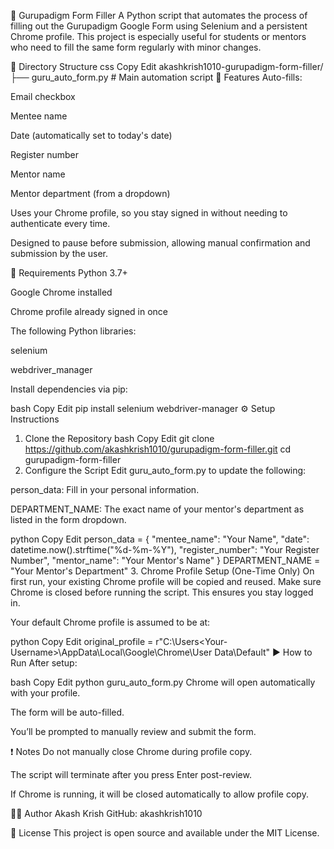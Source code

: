 🚀 Gurupadigm Form Filler
A Python script that automates the process of filling out the Gurupadigm Google Form using Selenium and a persistent Chrome profile.
This project is especially useful for students or mentors who need to fill the same form regularly with minor changes.

📁 Directory Structure
css
Copy
Edit
akashkrish1010-gurupadigm-form-filler/
├── guru_auto_form.py     # Main automation script
🔧 Features
Auto-fills:

Email checkbox

Mentee name

Date (automatically set to today's date)

Register number

Mentor name

Mentor department (from a dropdown)

Uses your Chrome profile, so you stay signed in without needing to authenticate every time.

Designed to pause before submission, allowing manual confirmation and submission by the user.

🧰 Requirements
Python 3.7+

Google Chrome installed

Chrome profile already signed in once

The following Python libraries:

selenium

webdriver_manager

Install dependencies via pip:

bash
Copy
Edit
pip install selenium webdriver-manager
⚙️ Setup Instructions
1. Clone the Repository
bash
Copy
Edit
git clone https://github.com/akashkrish1010/gurupadigm-form-filler.git
cd gurupadigm-form-filler
2. Configure the Script
Edit guru_auto_form.py to update the following:

person_data: Fill in your personal information.

DEPARTMENT_NAME: The exact name of your mentor's department as listed in the form dropdown.

python
Copy
Edit
person_data = {
    "mentee_name": "Your Name",
    "date": datetime.now().strftime("%d-%m-%Y"),
    "register_number": "Your Register Number",
    "mentor_name": "Your Mentor's Name"
}
DEPARTMENT_NAME = "Your Mentor's Department"
3. Chrome Profile Setup (One-Time Only)
On first run, your existing Chrome profile will be copied and reused. Make sure Chrome is closed before running the script. This ensures you stay logged in.

Your default Chrome profile is assumed to be at:

python
Copy
Edit
original_profile = r"C:\Users\<Your-Username>\AppData\Local\Google\Chrome\User Data\Default"
▶️ How to Run
After setup:

bash
Copy
Edit
python guru_auto_form.py
Chrome will open automatically with your profile.

The form will be auto-filled.

You’ll be prompted to manually review and submit the form.

❗ Notes
Do not manually close Chrome during profile copy.

The script will terminate after you press Enter post-review.

If Chrome is running, it will be closed automatically to allow profile copy.

🧑‍💻 Author
Akash Krish
GitHub: akashkrish1010

📄 License
This project is open source and available under the MIT License.
